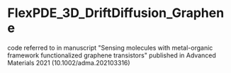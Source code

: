 # FlexPDE_3D_DriftDiffusion_Graphene
 code referred to in manuscript "Sensing molecules with metal-organic framework functionalized graphene transistors" published in Advanced Materials 2021 (10.1002/adma.202103316)
